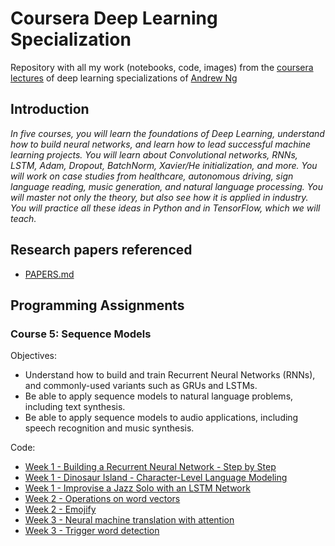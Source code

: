 # Coursera Deep Learning Specialization 

Repository with all my work (notebooks, code, images) from the [coursera lectures](https://www.coursera.org/specializations/deep-learning) of deep learning specializations of [Andrew Ng](http://www.andrewng.org/)

## Introduction

*In five courses, you will learn the foundations of Deep Learning, understand how to build neural networks, and learn how to lead successful machine learning projects. You will learn about Convolutional networks, RNNs, LSTM, Adam, Dropout, BatchNorm, Xavier/He initialization, and more. You will work on case studies from healthcare, autonomous driving, sign language reading, music generation, and natural language processing. You will master not only the theory, but also see how it is applied in industry. You will practice all these ideas in Python and in TensorFlow, which we will teach.*

## Research papers referenced
- [PAPERS.md](./PAPERS.md)

## Programming Assignments


### Course 5: Sequence Models
  
  Objectives:
  - Understand how to build and train Recurrent Neural Networks (RNNs), and commonly-used variants such as GRUs and LSTMs.
  - Be able to apply sequence models to natural language problems, including text synthesis. 
  - Be able to apply sequence models to audio applications, including speech recognition and music synthesis.
  
  Code:
  - [Week 1 - Building a Recurrent Neural Network - Step by Step](./05_Sequence_Models/Week%201/Building%20a%20Recurrent%20Neural%20Network%20-%20Step%20by%20Step/Building_a_Recurrent_Neural_Network_Step_by_Step_v3a.ipynb)
  - [Week 1 - Dinosaur Island - Character-Level Language Modeling](./05_Sequence_Models/Week%201/Dinosaur%20Island%20--%20Character-level%20language%20model/Dinosaurus_Island_Character_level_language_model_final_v3a.ipynb)
  - [Week 1 - Improvise a Jazz Solo with an LSTM Network](./05_Sequence_Models/Week%201/Jazz%20improvisation%20with%20LSTM/Improvise_a_Jazz_Solo_with_an_LSTM_Network_v3a.ipynb)
  - [Week 2 - Operations on word vectors](./05_Sequence_Models/Week%202/Word%20Vector%20Representation/Operations_on_word_vectors_v2a.ipynb)
  - [Week 2 - Emojify](./05_Sequence_Models/Week%202/Emojify/Emojify_v2a.ipynb)
  - [Week 3 - Neural machine translation with attention](./05_Sequence_Models/Week%203/Machine%20Translation/Neural_machine_translation_with_attention_v4a.ipynb)
  - [Week 3 - Trigger word detection](./05_Sequence_Models/Week%203/Trigger%20word%20detection/Trigger_word_detection_v1a.ipynb)
